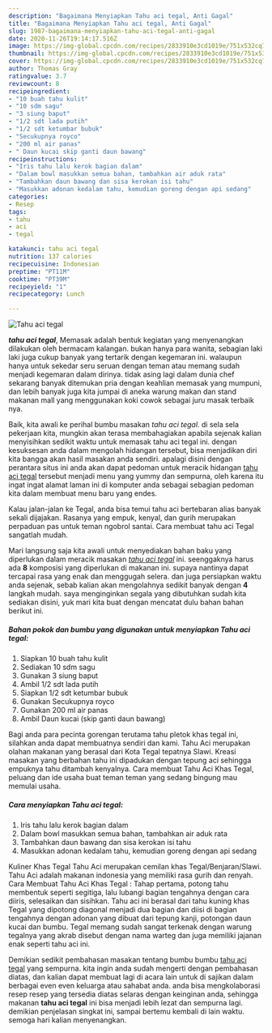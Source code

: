 ```yaml
---
description: "Bagaimana Menyiapkan Tahu aci tegal, Anti Gagal"
title: "Bagaimana Menyiapkan Tahu aci tegal, Anti Gagal"
slug: 1987-bagaimana-menyiapkan-tahu-aci-tegal-anti-gagal
date: 2020-11-26T19:14:17.516Z
image: https://img-global.cpcdn.com/recipes/2833910e3cd1019e/751x532cq70/tahu-aci-tegal-foto-resep-utama.jpg
thumbnail: https://img-global.cpcdn.com/recipes/2833910e3cd1019e/751x532cq70/tahu-aci-tegal-foto-resep-utama.jpg
cover: https://img-global.cpcdn.com/recipes/2833910e3cd1019e/751x532cq70/tahu-aci-tegal-foto-resep-utama.jpg
author: Thomas Gray
ratingvalue: 3.7
reviewcount: 8
recipeingredient:
- "10 buah tahu kulit"
- "10 sdm sagu"
- "3 siung baput"
- "1/2 sdt lada putih"
- "1/2 sdt ketumbar bubuk"
- "Secukupnya royco"
- "200 ml air panas"
- " Daun kucai skip ganti daun bawang"
recipeinstructions:
- "Iris tahu lalu kerok bagian dalam"
- "Dalam bowl masukkan semua bahan, tambahkan air aduk rata"
- "Tambahkan daun bawang dan sisa kerokan isi tahu"
- "Masukkan adonan kedalam tahu, kemudian goreng dengan api sedang"
categories:
- Resep
tags:
- tahu
- aci
- tegal

katakunci: tahu aci tegal 
nutrition: 137 calories
recipecuisine: Indonesian
preptime: "PT11M"
cooktime: "PT39M"
recipeyield: "1"
recipecategory: Lunch

---
```



![Tahu aci tegal](https://img-global.cpcdn.com/recipes/2833910e3cd1019e/751x532cq70/tahu-aci-tegal-foto-resep-utama.jpg)

<b><i>tahu aci tegal</i></b>, Memasak adalah bentuk kegiatan yang menyenangkan dilakukan oleh bermacam kalangan. bukan hanya para wanita, sebagian laki laki juga cukup banyak yang tertarik dengan kegemaran ini. walaupun hanya untuk sekedar seru seruan dengan teman atau memang sudah menjadi kegemaran dalam dirinya. tidak asing lagi dalam dunia chef sekarang banyak ditemukan pria dengan keahlian memasak yang mumpuni, dan lebih banyak juga kita jumpai di aneka warung makan dan stand makanan mall yang menggunakan koki cowok sebagai juru masak terbaik nya.

Baik, kita awali ke perihal bumbu masakan <i>tahu aci tegal</i>. di sela sela pekerjaan kita, mungkin akan terasa membahagiakan apabila sejenak kalian menyisihkan sedikit waktu untuk memasak tahu aci tegal ini. dengan kesuksesan anda dalam mengolah hidangan tersebut, bisa menjadikan diri kita bangga akan hasil masakan anda sendiri. apalagi disini dengan perantara situs ini anda akan dapat pedoman untuk meracik hidangan <u>tahu aci tegal</u> tersebut menjadi menu yang yummy dan sempurna, oleh karena itu ingat ingat alamat laman ini di komputer anda sebagai sebagian pedoman kita dalam membuat menu baru yang endes.

Kalau jalan-jalan ke Tegal, anda bisa temui tahu aci bertebaran alias banyak sekali dijajakan. Rasanya yang empuk, kenyal, dan gurih merupakan perpaduan pas untuk teman ngobrol santai. Cara membuat tahu aci Tegal sangatlah mudah.


Mari langsung saja kita awali untuk menyediakan bahan baku yang diperlukan dalam meracik masakan <u><i>tahu aci tegal</i></u> ini. seenggaknya harus ada <b>8</b> komposisi yang diperlukan di makanan ini. supaya nantinya dapat tercapai rasa yang enak dan menggugah selera. dan juga persiapkan waktu anda sejenak, sebab kalian akan mengolahnya sedikit banyak dengan <b>4</b> langkah mudah. saya menginginkan segala yang dibutuhkan sudah kita sediakan disini, yuk mari kita buat dengan mencatat dulu bahan bahan berikut ini.

<!--inarticleads1-->

##### Bahan pokok dan bumbu yang digunakan untuk menyiapkan Tahu aci tegal:

1. Siapkan 10 buah tahu kulit
1. Sediakan 10 sdm sagu
1. Gunakan 3 siung baput
1. Ambil 1/2 sdt lada putih
1. Siapkan 1/2 sdt ketumbar bubuk
1. Gunakan Secukupnya royco
1. Gunakan 200 ml air panas
1. Ambil  Daun kucai (skip ganti daun bawang)


Bagi anda para pecinta gorengan terutama tahu pletok khas tegal ini, silahkan anda dapat membuatnya sendiri dan kami. Tahu Aci merupakan olahan makanan yang berasal dari Kota Tegal tepatnya Slawi. Kreasi masakan yang berbahan tahu ini dipadukan dengan tepung aci sehingga empuknya tahu ditambah kenyalnya. Cara membuat Tahu Aci Khas Tegal, peluang dan ide usaha buat teman teman yang sedang bingung mau memulai usaha. 

<!--inarticleads2-->

##### Cara menyiapkan Tahu aci tegal:

1. Iris tahu lalu kerok bagian dalam
1. Dalam bowl masukkan semua bahan, tambahkan air aduk rata
1. Tambahkan daun bawang dan sisa kerokan isi tahu
1. Masukkan adonan kedalam tahu, kemudian goreng dengan api sedang


Kuliner Khas Tegal Tahu Aci merupakan cemilan khas Tegal/Benjaran/Slawi. Tahu Aci adalah makanan indonesia yang memiliki rasa gurih dan renyah. Cara Membuat Tahu Aci Khas Tegal : Tahap pertama, potong tahu membentuk seperti segitiga, lalu lubangi bagian tengahnya dengan cara diiris, selesaikan dan sisihkan. Tahu aci ini berasal dari tahu kuning khas Tegal yang dipotong diagonal menjadi dua bagian dan diisi di bagian tengahnya dengan adonan yang dibuat dari tepung kanji, potongan daun kucai dan bumbu. Tegal memang sudah sangat terkenak dengan warung tegalnya yang akrab disebut dengan nama warteg dan juga memiliki jajanan enak seperti tahu aci ini. 

Demikian sedikit pembahasan masakan tentang bumbu bumbu <u>tahu aci tegal</u> yang sempurna. kita ingin anda sudah mengerti dengan pembahasan diatas, dan kalian dapat membuat lagi di acara lain untuk di sajikan dalam berbagai even even keluarga atau sahabat anda. anda bisa mengkolaborasi resep resep yang tersedia diatas selaras dengan keinginan anda, sehingga makanan <b>tahu aci tegal</b> ini bisa menjadi lebih lezat dan sempurna lagi. demikian penjelasan singkat ini, sampai bertemu kembali di lain waktu. semoga hari kalian menyenangkan.
